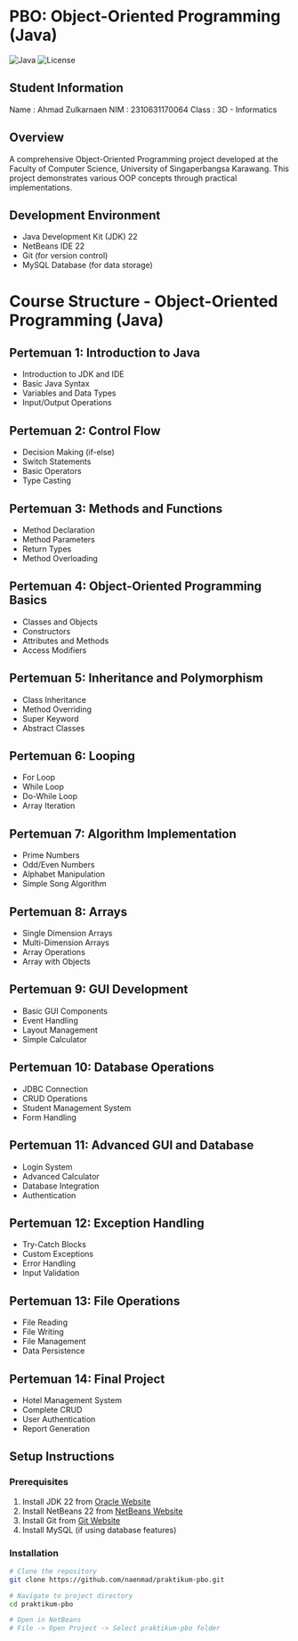 # PBO: Object-Oriented Programming (Java)
![Java](https://img.shields.io/badge/Java-22-orange)
![License](https://img.shields.io/badge/License-MIT-blue)

## Student Information
Name : Ahmad Zulkarnaen 
NIM : 2310631170064 
Class : 3D - Informatics

## Overview
A comprehensive Object-Oriented Programming project developed at the Faculty of Computer Science, University of Singaperbangsa Karawang. This project demonstrates various OOP concepts through practical implementations.

## Development Environment
- Java Development Kit (JDK) 22
- NetBeans IDE 22
- Git (for version control)
- MySQL Database (for data storage)


# Course Structure - Object-Oriented Programming (Java)

## Pertemuan 1: Introduction to Java
- Introduction to JDK and IDE
- Basic Java Syntax
- Variables and Data Types
- Input/Output Operations

## Pertemuan 2: Control Flow
- Decision Making (if-else)
- Switch Statements
- Basic Operators
- Type Casting

## Pertemuan 3: Methods and Functions
- Method Declaration
- Method Parameters
- Return Types
- Method Overloading

## Pertemuan 4: Object-Oriented Programming Basics
- Classes and Objects
- Constructors
- Attributes and Methods
- Access Modifiers

## Pertemuan 5: Inheritance and Polymorphism
- Class Inheritance
- Method Overriding
- Super Keyword
- Abstract Classes

## Pertemuan 6: Looping
- For Loop
- While Loop
- Do-While Loop
- Array Iteration

## Pertemuan 7: Algorithm Implementation
- Prime Numbers
- Odd/Even Numbers
- Alphabet Manipulation
- Simple Song Algorithm

## Pertemuan 8: Arrays
- Single Dimension Arrays
- Multi-Dimension Arrays
- Array Operations
- Array with Objects

## Pertemuan 9: GUI Development
- Basic GUI Components
- Event Handling
- Layout Management
- Simple Calculator

## Pertemuan 10: Database Operations
- JDBC Connection
- CRUD Operations
- Student Management System
- Form Handling

## Pertemuan 11: Advanced GUI and Database
- Login System
- Advanced Calculator
- Database Integration
- Authentication

## Pertemuan 12: Exception Handling
- Try-Catch Blocks
- Custom Exceptions
- Error Handling
- Input Validation

## Pertemuan 13: File Operations
- File Reading
- File Writing
- File Management
- Data Persistence

## Pertemuan 14: Final Project
- Hotel Management System
- Complete CRUD
- User Authentication
- Report Generation

## Setup Instructions

### Prerequisites
1. Install JDK 22 from [Oracle Website](https://www.oracle.com/java/technologies/downloads/)
2. Install NetBeans 22 from [NetBeans Website](https://netbeans.apache.org/download/index.html)
3. Install Git from [Git Website](https://git-scm.com/downloads)
4. Install MySQL (if using database features)

### Installation
```bash
# Clone the repository
git clone https://github.com/naenmad/praktikum-pbo.git

# Navigate to project directory
cd praktikum-pbo

# Open in NetBeans
# File -> Open Project -> Select praktikum-pbo folder
